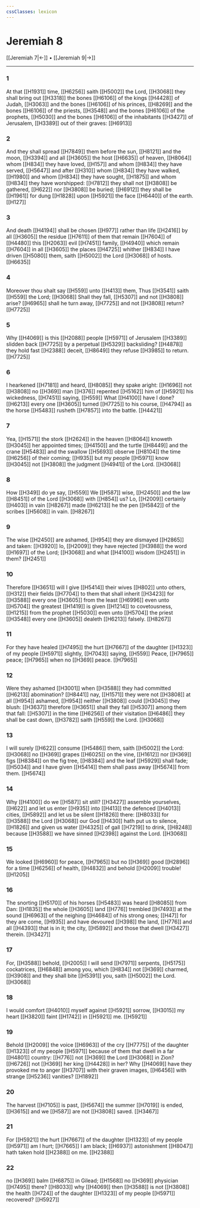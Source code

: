 ```yaml
---
cssClasses: lexicon
---
```

# Jeremiah 8

[[Jeremiah 7|←]] • [[Jeremiah 9|→]]

---

### 1
At that [[H1931]] time, [[H6256]] saith [[H5002]] the Lord, [[H3068]] they shall bring out [[H3318]] the bones [[H6106]] of the kings [[H4428]] of Judah, [[H3063]] and the bones [[H6106]] of his princes, [[H8269]] and the bones [[H6106]] of the priests, [[H3548]] and the bones [[H6106]] of the prophets, [[H5030]] and the bones [[H6106]] of the inhabitants [[H3427]] of Jerusalem, [[H3389]] out of their graves: [[H6913]]

### 2
And they shall spread [[H7849]] them before the sun, [[H8121]] and the moon, [[H3394]] and all [[H3605]] the host [[H6635]] of heaven, [[H8064]] whom [[H834]] they have loved, [[H157]] and whom [[H834]] they have served, [[H5647]] and after [[H310]] whom [[H834]] they have walked, [[H1980]] and whom [[H834]] they have sought, [[H1875]] and whom [[H834]] they have worshipped: [[H7812]] they shall not [[H3808]] be gathered, [[H622]] nor [[H3808]] be buried; [[H6912]] they shall be [[H1961]] for dung [[H1828]] upon [[H5921]] the face [[H6440]] of the earth. [[H127]]

### 3
And death [[H4194]] shall be chosen [[H977]] rather than life [[H2416]] by all [[H3605]] the residue [[H7611]] of them that remain [[H7604]] of [[H4480]] this [[H2063]] evil [[H7451]] family, [[H4940]] which remain [[H7604]] in all [[H3605]] the places [[H4725]] whither [[H834]] I have driven [[H5080]] them, saith [[H5002]] the Lord [[H3068]] of hosts. [[H6635]]

### 4
Moreover thou shalt say [[H559]] unto [[H413]] them, Thus [[H3541]] saith [[H559]] the Lord; [[H3068]] Shall they fall, [[H5307]] and not [[H3808]] arise? [[H6965]] shall he turn away, [[H7725]] and not [[H3808]] return? [[H7725]]

### 5
Why [[H4069]] is this [[H2088]] people [[H5971]] of Jerusalem [[H3389]] slidden back [[H7725]] by a perpetual [[H5329]] backsliding? [[H4878]] they hold fast [[H2388]] deceit, [[H8649]] they refuse [[H3985]] to return. [[H7725]]

### 6
I hearkened [[H7181]] and heard, [[H8085]] they spake aright: [[H1696]] not [[H3808]] no [[H369]] man [[H376]] repented [[H5162]] him of [[H5921]] his wickedness, [[H7451]] saying, [[H559]] What [[H4100]] have I done? [[H6213]] every one [[H3605]] turned [[H7725]] to his course, [[H4794]] as the horse [[H5483]] rusheth [[H7857]] into the battle. [[H4421]]

### 7
Yea, [[H1571]] the stork [[H2624]] in the heaven [[H8064]] knoweth [[H3045]] her appointed times; [[H4150]] and the turtle [[H8449]] and the crane [[H5483]] and the swallow [[H5693]] observe [[H8104]] the time [[H6256]] of their coming; [[H935]] but my people [[H5971]] know [[H3045]] not [[H3808]] the judgment [[H4941]] of the Lord. [[H3068]]

### 8
How [[H349]] do ye say, [[H559]] We [[H587]] wise, [[H2450]] and the law [[H8451]] of the Lord [[H3068]] with [[H854]] us? Lo, [[H2009]] certainly [[H403]] in vain [[H8267]] made [[H6213]] he the pen [[H5842]] of the scribes [[H5608]] in vain. [[H8267]]

### 9
The wise [[H2450]] are ashamed, [[H954]] they are dismayed [[H2865]] and taken: [[H3920]] lo, [[H2009]] they have rejected [[H3988]] the word [[H1697]] of the Lord; [[H3068]] and what [[H4100]] wisdom [[H2451]] in them? [[H2451]]

### 10
Therefore [[H3651]] will I give [[H5414]] their wives [[H802]] unto others, [[H312]] their fields [[H7704]] to them that shall inherit [[H3423]] for [[H3588]] every one [[H3605]] from the least [[H6996]] even unto [[H5704]] the greatest [[H1419]] is given [[H1214]] to covetousness, [[H1215]] from the prophet [[H5030]] even unto [[H5704]] the priest [[H3548]] every one [[H3605]] dealeth [[H6213]] falsely. [[H8267]]

### 11
For they have healed [[H7495]] the hurt [[H7667]] of the daughter [[H1323]] of my people [[H5971]] slightly, [[H7043]] saying, [[H559]] Peace, [[H7965]] peace; [[H7965]] when no [[H369]] peace. [[H7965]]

### 12
Were they ashamed [[H3001]] when [[H3588]] they had committed [[H6213]] abomination? [[H8441]] nay, [[H1571]] they were not [[H3808]] at all [[H954]] ashamed, [[H954]] neither [[H3808]] could [[H3045]] they blush: [[H3637]] therefore [[H3651]] shall they fall [[H5307]] among them that fall: [[H5307]] in the time [[H6256]] of their visitation [[H6486]] they shall be cast down, [[H3782]] saith [[H559]] the Lord. [[H3068]]

### 13
I will surely [[H622]] consume [[H5486]] them, saith [[H5002]] the Lord: [[H3068]] no [[H369]] grapes [[H6025]] on the vine, [[H1612]] nor [[H369]] figs [[H8384]] on the fig tree, [[H8384]] and the leaf [[H5929]] shall fade; [[H5034]] and I have given [[H5414]] them shall pass away [[H5674]] from them. [[H5674]]

### 14
Why [[H4100]] do we [[H587]] sit still? [[H3427]] assemble yourselves, [[H622]] and let us enter [[H935]] into [[H413]] the defenced [[H4013]] cities, [[H5892]] and let us be silent [[H1826]] there: [[H8033]] for [[H3588]] the Lord [[H3068]] our God [[H430]] hath put us to silence, [[H1826]] and given us water [[H4325]] of gall [[H7219]] to drink, [[H8248]] because [[H3588]] we have sinned [[H2398]] against the Lord. [[H3068]]

### 15
We looked [[H6960]] for peace, [[H7965]] but no [[H369]] good [[H2896]] for a time [[H6256]] of health, [[H4832]] and behold [[H2009]] trouble! [[H1205]]

### 16
The snorting [[H5170]] of his horses [[H5483]] was heard [[H8085]] from Dan: [[H1835]] the whole [[H3605]] land [[H776]] trembled [[H7493]] at the sound [[H6963]] of the neighing [[H4684]] of his strong ones; [[H47]] for they are come, [[H935]] and have devoured [[H398]] the land, [[H776]] and all [[H4393]] that is in it; the city, [[H5892]] and those that dwell [[H3427]] therein. [[H3427]]

### 17
For, [[H3588]] behold, [[H2005]] I will send [[H7971]] serpents, [[H5175]] cockatrices, [[H6848]] among you, which [[H834]] not [[H369]] charmed, [[H3908]] and they shall bite [[H5391]] you, saith [[H5002]] the Lord. [[H3068]]

### 18
I would comfort [[H4010]] myself against [[H5921]] sorrow, [[H3015]] my heart [[H3820]] faint [[H1742]] in [[H5921]] me. [[H5921]]

### 19
Behold [[H2009]] the voice [[H6963]] of the cry [[H7775]] of the daughter [[H1323]] of my people [[H5971]] because of them that dwell in a far [[H4801]] country: [[H776]] not [[H369]] the Lord [[H3068]] in Zion? [[H6726]] not [[H369]] her king [[H4428]] in her? Why [[H4069]] have they provoked me to anger [[H3707]] with their graven images, [[H6456]] with strange [[H5236]] vanities? [[H1892]]

### 20
The harvest [[H7105]] is past, [[H5674]] the summer [[H7019]] is ended, [[H3615]] and we [[H587]] are not [[H3808]] saved. [[H3467]]

### 21
For [[H5921]] the hurt [[H7667]] of the daughter [[H1323]] of my people [[H5971]] am I hurt; [[H7665]] I am black; [[H6937]] astonishment [[H8047]] hath taken hold [[H2388]] on me. [[H2388]]

### 22
no [[H369]] balm [[H6875]] in Gilead; [[H1568]] no [[H369]] physician [[H7495]] there? [[H8033]] why [[H4069]] then [[H3588]] is not [[H3808]] the health [[H724]] of the daughter [[H1323]] of my people [[H5971]] recovered? [[H5927]]